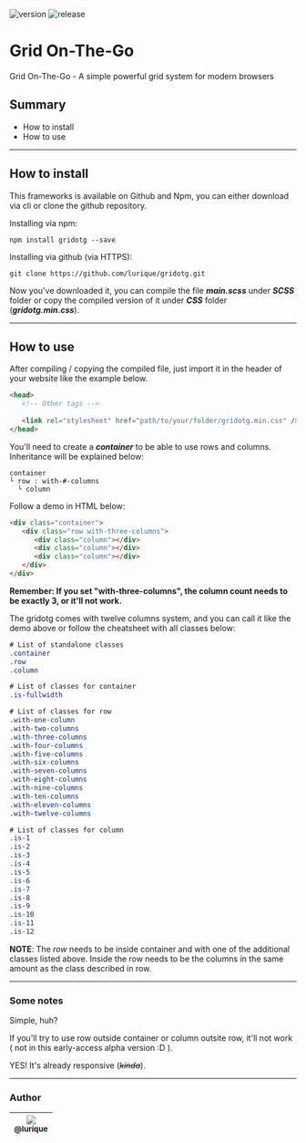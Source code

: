 ![version](https://img.shields.io/badge/version-v0.1.0-blue.svg)
![release](https://img.shields.io/badge/release-alpha-yellowgreen.svg)

# Grid On-The-Go
Grid On-The-Go - A simple powerful grid system for modern browsers

## Summary
* How to install
* How to use

---

## How to install
This frameworks is available on Github and Npm, you can either download via cli or clone the github repository.

Installing via npm:
```
npm install gridotg --save
```
Installing via github (via HTTPS):
```
git clone https://github.com/lurique/gridotg.git
```

Now you've downloaded it, you can compile the file ***main.scss*** under ***SCSS*** folder or copy the compiled version of it under ***CSS*** folder (***gridotg.min.css***).

---

## How to use
After compiling / copying the compiled file, just import it in the header of your website like the example below.

```html
<head>
   <!-- Other tags -->
   
   <link rel="stylesheet" href="path/to/your/folder/gridotg.min.css" />
</head>
```

You'll need to create a ***container*** to be able to use rows and columns.
Inheritance will be explained below:

```
container
└ row : with-#-columns
  └ column
```

Follow a demo in HTML below:

```html
<div class="container">
   <div class="row with-three-columns">
      <div class="column"></div>
      <div class="column"></div>
      <div class="column"></div>
   </div>
</div>
```

**Remember: If you set "with-three-columns", the column count needs to be exactly 3, or it'll not work.**

The gridotg comes with twelve columns system, and you can call it like the demo above or follow the cheatsheet with all classes below:

```css
# List of standalone classes
.container
.row
.column

# List of classes for container
.is-fullwidth

# List of classes for row
.with-one-column
.with-two-columns
.with-three-columns
.with-four-columns
.with-five-columns
.with-six-columns
.with-seven-columns
.with-eight-columns
.with-nine-columns
.with-ten-columns
.with-eleven-columns
.with-twelve-columns

# List of classes for column
.is-1
.is-2
.is-3
.is-4
.is-5
.is-6
.is-7
.is-8
.is-9
.is-10
.is-11
.is-12
```

**NOTE**: The *row* needs to be inside container and with one of the additional classes listed above. Inside the row needs to be the columns in the same amount as the class described in row.

---

### Some notes
Simple, huh?

If you'll try to use row outside container or column outsite row, it'll not work ( not in this early-access alpha version :D ).

YES! It's already responsive (*~~kinda~~*).

---
### Author
| [<img src="https://avatars0.githubusercontent.com/u/18560758?v=4&u=a081aceab30289c595d3a0a6acf96e13d12fbc8a&s=115"><br><sub>@lurique</sub>](https://github.com/lurique) |
| :---: |
